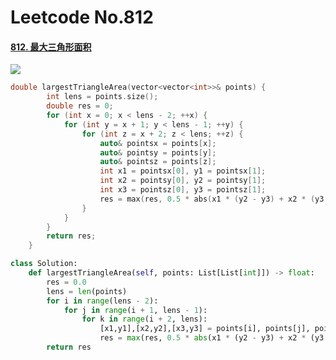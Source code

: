 # Leetcode No.812

#### [812. 最大三角形面积](https://leetcode.cn/problems/largest-triangle-area/)

![](https://pic.leetcode-cn.com/1652581790-XRkRMK-812.%20%E6%9C%80%E5%A4%A7%E4%B8%89%E8%A7%92%E5%BD%A2%E9%9D%A2%E7%A7%AF.002.png)

```c++
double largestTriangleArea(vector<vector<int>>& points) {
        int lens = points.size();
        double res = 0;
        for (int x = 0; x < lens - 2; ++x) {
            for (int y = x + 1; y < lens - 1; ++y) {
                for (int z = x + 2; z < lens; ++z) {
                    auto& pointsx = points[x];
                    auto& pointsy = points[y];
                    auto& pointsz = points[z];
                    int x1 = pointsx[0], y1 = pointsx[1];
                    int x2 = pointsy[0], y2 = pointsy[1];
                    int x3 = pointsz[0], y3 = pointsz[1];
                    res = max(res, 0.5 * abs(x1 * (y2 - y3) + x2 * (y3 - y1) + x3 * (y1 - y2)));
                }
            }
        }
        return res;
    }
```



```python
class Solution:
    def largestTriangleArea(self, points: List[List[int]]) -> float:
        res = 0.0
        lens = len(points)
        for i in range(lens - 2):
            for j in range(i + 1, lens - 1):
                for k in range(i + 2, lens):
                    [x1,y1],[x2,y2],[x3,y3] = points[i], points[j], points[k]
                    res = max(res, 0.5 * abs(x1 * (y2 - y3) + x2 * (y3 - y1) + x3 * (y1 - y2)))
        return res
```

